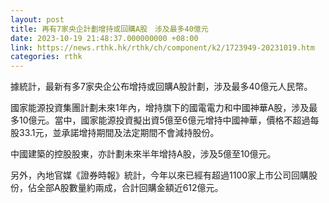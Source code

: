 ```yaml
---
layout: post
title: 再有7家央企計劃增持或回購A股　涉及最多40億元
date: 2023-10-19 21:48:37.000000000 +08:00
link: https://news.rthk.hk/rthk/ch/component/k2/1723949-20231019.htm
categories: rthk
---
```


據統計，最新有多7家央企公布增持或回購A股計劃，涉及最多40億元人民幣。

國家能源投資集團計劃未來1年內，增持旗下的國電電力和中國神華A股，涉及最多10億元。當中，國家能源投資擬出資5億至6億元增持中國神華，價格不超過每股33.1元，並承諾增持期間及法定期間不會減持股份。

中國建築的控股股東，亦計劃未來半年增持A股，涉及5億至10億元。

另外，內地官媒《證券時報》統計，今年以來已經有超過1100家上市公司回購股份，佔全部A股數量約兩成，合計回購金額近612億元。
